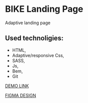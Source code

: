 # BIKE Landing Page

Adaptive landing page
## Used technoligies:
- HTML,
- Adaptive/responsive Css,
- SASS,
- Js,
- Bem, 
- Git

[DEMO LINK](https://andrii-medintsev.github.io/layout_BIKE/)

[FIGMA DESIGN](https://www.figma.com/file/NZQAIydtHo5QkINyGLHNcq/BIKE-New-Version?node-id=0%3A1)
